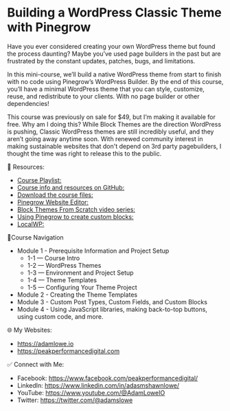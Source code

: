 # Building a WordPress Classic Theme with Pinegrow

Have you ever considered creating your own WordPress theme but found the process daunting? Maybe you’ve used page builders in the past but are frustrated by the constant updates, patches, bugs, and limitations.

In this mini-course, we’ll build a native WordPress theme from start to finish with no code using Pinegrow’s WordPress Builder. By the end of this course, you’ll have a minimal WordPress theme that you can style, customize, reuse, and redistribute to your clients. With no page builder or other dependencies!

This course was previously on sale for $49, but I’m making it available for free. Why am I doing this? While Block Themes are the direction WordPress is pushing, Classic WordPress themes are still incredibly useful, and they aren’t going away anytime soon. With renewed community interest in making sustainable websites that don't depend on 3rd party pagebuilders, I thought the time was right to release this to the public.

🧰 Resources:

-   [Course Playlist:](https://www.youtube.com/playlist?list=PLbMkvFuaj0FSYt0flBccIJQ3CNWDSb3MZ)
-   [Course info and resources on GitHub:](https://github.com/adamslowe/pinegrow-wp-theme-course)
-   [Download the course files:](https://github.com/adamslowe/pinegrow-wp-theme-course/releases/download/1.0.2/nocodetheme-coursefiles-1.0.2.zip)
-   [Pinegrow Website Editor:](https://pinegrow.com/)
-   [Block Themes From Scratch video series:](https://www.youtube.com/playlist?list=PLbMkvFuaj0FScHxn9yubiXD_Z_iT5WUoK)
-   [Using Pinegrow to create custom blocks:](https://youtu.be/oZRZYaLzEw4)
-   [LocalWP:](https://localwp.com)

🧭Course Navigation

-   Module 1 - Prerequisite Information and Project Setup
    -   1-1 — Course Intro
    -   1-2 — WordPress Themes
    -   1-3 — Environment and Project Setup
    -   1-4 — Theme Templates
    -   1-5 — Configuring Your Theme Project
-   Module 2 - Creating the Theme Templates
-   Module 3 - Custom Post Types, Custom Fields, and Custom Blocks
-   Module 4 - Using JavaScript libraries, making back-to-top buttons, using custom code, and more.

🌐 My Websites:

-   https://adamlowe.io
-   https://peakperformancedigital.com

✅ Connect with Me:

-   Facebook: https://www.facebook.com/peakperformancedigital/
-   LinkedIn: https://www.linkedin.com/in/adasmshawnlowe/
-   YouTube: https://www.youtube.com/@AdamLoweIO
-   Twitter: https://twitter.com/@adamslowe
